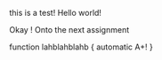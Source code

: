 this is a test! Hello world!

Okay ! Onto the next assignment

function lahblahblahb {
	automatic A+!
}